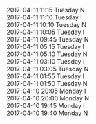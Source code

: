 2017-04-11 11:15 Tuesday  N  
2017-04-11 11:10 Tuesday  I  
2017-04-11 10:10 Tuesday  N  
2017-04-11 10:05 Tuesday  I  
2017-04-11 09:45 Tuesday  N  
2017-04-11 05:15 Tuesday  I  
2017-04-11 05:10 Tuesday  N  
2017-04-11 03:10 Tuesday  I  
2017-04-11 03:05 Tuesday  N  
2017-04-11 01:55 Tuesday  I  
2017-04-11 01:50 Tuesday  N  
2017-04-10 20:05 Monday  I  
2017-04-10 20:00 Monday  N  
2017-04-10 19:45 Monday  I  
2017-04-10 19:40 Monday  N  
